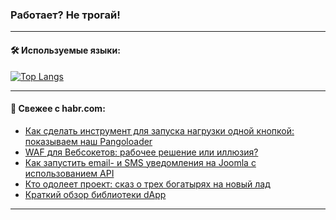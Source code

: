 ### Работает? Не трогай!

---
<!--
#### 🛠️ Technical stack:

![Java](https://img.shields.io/badge/Java-informational?logo=Oracle&style=flat&logoColor=white&color=FF4500)
![Kotlin](https://img.shields.io/badge/Kotlin-informational?logo=Kotlin&style=flat&logoColor=white&color=774D97)
![TS](https://img.shields.io/badge/TypeScript-informational?logo=typeScript&style=flat&logoColor=black&color=017acc)
![Python](https://img.shields.io/badge/Python-informational?logo=Python&style=flat&logoColor=black&color=ffdd54) <br>
![Spring](https://img.shields.io/badge/Spring-informational?logo=Spring&style=flat&logoColor=white&color=6DB33F) 
![SpringBoot](https://img.shields.io/badge/SpringBoot-informational?logo=SpringBoot&style=flat&logoColor=white&color=6DB33F)
![Nest](https://img.shields.io/badge/NestJS-informational?logo=NestJS&style=flat&logoColor=white&color=E0234E) 
![NodeJS](https://img.shields.io/badge/NodeJS-informational?logo=node.js&style=flat&logoColor=white&color=70A760)<br>
![PostgreSQL](https://img.shields.io/badge/PostgreSQL-informational?logo=PostgreSQL&style=flat&logoColor=white&color=DAA520)
![MongoDB](https://img.shields.io/badge/MongoDB-informational?logo=MongoDB&style=flat&logoColor=white&color=870000)
![Apache](https://img.shields.io/badge/Apache-informational?logo=apache&style=flat&logoColor=white&color=f74e28)

___ 
-->

#### 🛠️ Используемые языки:

[![Top Langs](https://github-readme-stats-u2qms2cxw-advtsettinggmailcoms-projects.vercel.app/api/top-langs/?username=zloylis&langs_count=10&hide_title=true&title_color=e6edf3&size_weight=0.5&count_weight=0.5&layout=compact&hide_progress=true&hide_border=true&theme=dracula)](https://github.com/zloylis)

<!---


####  :octocat:&nbsp;&nbsp; Статистика:

![GitHub stats](https://github-readme-stats-u2qms2cxw-advtsettinggmailcoms-projects.vercel.app/api?username=zloylis&show_icons=true&hide_border=true&theme=dracula&title_color=e6edf3&include_all_commits=true&count_private=true&hide_rank=false&hide_title=true&rank_icon=github)
-->
---

#### 💬 Свежее с habr.com:

<!-- BLOG-POST-LIST:START -->
- [Как сделать инструмент для запуска нагрузки одной кнопкой: показываем наш Pangoloader](https://habr.com/ru/companies/sberbank/articles/847334/?utm_source=habrahabr&utm_medium=rss&utm_campaign=847334)
- [WAF для Вебсокетов: рабочее решение или иллюзия?](https://habr.com/ru/companies/webmonitorx/articles/847364/?utm_source=habrahabr&utm_medium=rss&utm_campaign=847364)
- [Как запустить email- и SMS уведомления на Joomla с использованием API](https://habr.com/ru/companies/exolve/articles/847342/?utm_source=habrahabr&utm_medium=rss&utm_campaign=847342)
- [Кто одолеет проект: сказ о трех богатырях на новый лад](https://habr.com/ru/companies/pt/articles/847164/?utm_source=habrahabr&utm_medium=rss&utm_campaign=847164)
- [Краткий обзор библиотеки dApp](https://habr.com/ru/companies/otus/articles/846770/?utm_source=habrahabr&utm_medium=rss&utm_campaign=846770)
<!-- BLOG-POST-LIST:END -->

---
